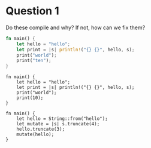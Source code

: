 # Question 1

Do these compile and why? If not, how can we fix them?

```rust
fn main() {
    let hello = "hello";
    let print = |s| println!("{} {}", hello, s);
    print("world");
    print("ten");
}
```

```rust,compile_fail
fn main() {
    let hello = "hello";
    let print = |s| println!("{} {}", hello, s);
    print("world");
    print(10);
}
```

```rust,compile_fail
fn main() {
    let hello = String::from("hello");
    let mutate = |s| s.truncate(4);
    hello.truncate(3);
    mutate(hello);
}
```

